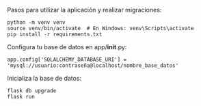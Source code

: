 
Pasos para utilizar la aplicación y realizar migraciones:
```
python -m venv venv
source venv/bin/activate  # En Windows: venv\Scripts\activate
pip install -r requirements.txt
```

Configura tu base de datos en app/__init__.py:
```
app.config['SQLALCHEMY_DATABASE_URI'] = 'mysql://usuario:contraseña@localhost/nombre_base_datos'
```

Inicializa la base de datos:
```
flask db upgrade
flask run
```

